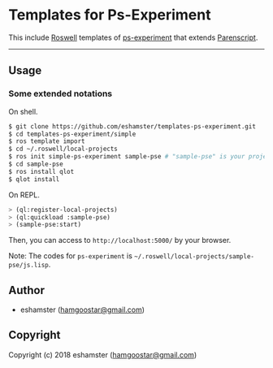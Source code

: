 # Templates for Ps-Experiment

This include [Roswell](https://github.com/snmsts/roswell) templates of [ps-experiment](https://github.com/eshamster/ps-experiment) that extends [Parenscript](https://common-lisp.net/project/parenscript).

----

## Usage
### Some extended notations

On shell.

```bash
$ git clone https://github.com/eshamster/templates-ps-experiment.git
$ cd templates-ps-experiment/simple
$ ros template import
$ cd ~/.roswell/local-projects
$ ros init simple-ps-experiment sample-pse # "sample-pse" is your project name
$ cd sample-pse
$ ros install qlot
$ qlot install
```

On REPL.

```lisp
> (ql:register-local-projects)
> (ql:quickload :sample-pse)
> (sample-pse:start)
```

Then, you can access to `http://localhost:5000/` by your browser.

Note: The codes for `ps-experiment` is `~/.roswell/local-projects/sample-pse/js.lisp`.

## Author

* eshamster (hamgoostar@gmail.com)

## Copyright

Copyright (c) 2018 eshamster (hamgoostar@gmail.com)
